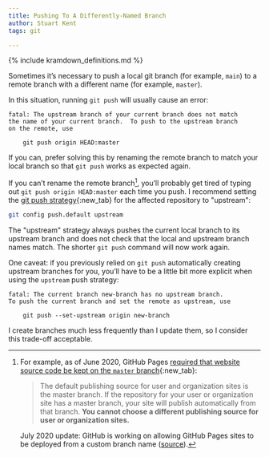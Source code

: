 ```yaml
---
title: Pushing To A Differently-Named Branch
author: Stuart Kent
tags: git

---
```


{% include kramdown_definitions.md %}

Sometimes it’s necessary to push a local git branch (for example, `main`) to a remote branch with a different name (for example, `master`).

In this situation, running `git push` will usually cause an error:

```text
fatal: The upstream branch of your current branch does not match
the name of your current branch.  To push to the upstream branch
on the remote, use

    git push origin HEAD:master
```

If you can, prefer solving this by renaming the remote branch to match your local branch so that `git push` works as expected again.

If you can’t rename the remote branch[^1], you’ll probably get tired of typing out `git push origin HEAD:master` each time you push. I recommend setting the [git push strategy](https://git-scm.com/docs/git-config#Documentation/git-config.txt-pushdefault){:new_tab} for the affected repository to "upstream":

```bash
git config push.default upstream
```

The "upstream" strategy always pushes the current local branch to its upstream branch and does not check that the local and upstream branch names match. The shorter `git push` command will now work again.

One caveat: if you previously relied on `git push` automatically creating upstream branches for you, you’ll have to be a little bit more explicit when using the `upstream` push strategy:

```text
fatal: The current branch new-branch has no upstream branch.
To push the current branch and set the remote as upstream, use

    git push --set-upstream origin new-branch
```

I create branches much less frequently than I update them, so I consider this trade-off acceptable.

[^1]: For example, as of June 2020, GitHub Pages [required that website source code be kept on the `master` branch](https://web.archive.org/web/20200615013912/https://help.github.com/en/github/working-with-github-pages/about-github-pages#publishing-sources-for-github-pages-sites){:new_tab}:
    > The default publishing source for user and organization sites is the master branch. If the repository for your user or organization site has a master branch, your site will publish automatically from that branch. **You cannot choose a different publishing source for user or organization sites.**

    July 2020 update: GitHub is working on allowing GitHub Pages sites to be deployed from a custom branch name ([source](https://twitter.com/neovintage/status/1281216968784179201)). 
